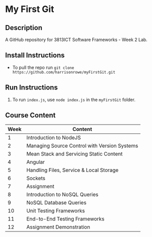 # My First Git
## Description
A GitHub repository for 3813ICT Software Frameworks - Week 2 Lab.
## Install Instructions
* To pull the repo run `git clone https://github.com/harrisonrowe/myFirstGit.git`
## Run Instructions
1. To run `index.js`, use `node index.js` in the `myFirstGit` folder.
## Course Content
Week|Content
---|---
1|Introduction to NodeJS
2|Managing Source Control with Version Systems
3|Mean Stack and Servicing Static Content
4|Angular
5|Handling Files, Service & Local Storage
6|Sockets
7|Assignment
8|Introduction to NoSQL Queries
9|NoSQL Database Queries
10|Unit Testing Frameworks
11|End-to-End Testing Frameworks
12|Assignment Demonstration

